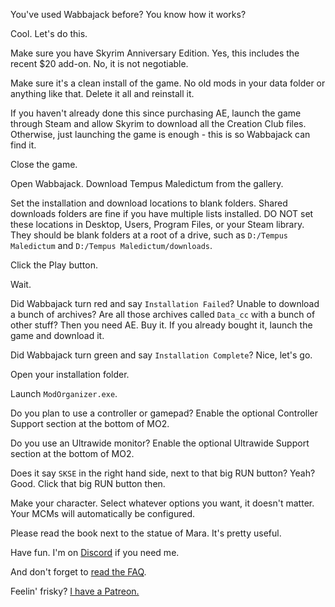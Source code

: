 You've used Wabbajack before? You know how it works?

Cool. Let's do this.

Make sure you have Skyrim Anniversary Edition. Yes, this includes the recent $20 add-on. No, it is not negotiable.

Make sure it's a clean install of the game. No old mods in your data folder or anything like that. Delete it all and reinstall it.

If you haven't already done this since purchasing AE, launch the game through Steam and allow Skyrim to download all the Creation Club files. Otherwise, just launching the game is enough - this is so Wabbajack can find it.

Close the game.

Open Wabbajack. Download Tempus Maledictum from the gallery.

Set the installation and download locations to blank folders. Shared downloads folders are fine if you have multiple lists installed. DO NOT set these locations in Desktop, Users, Program Files, or your Steam library. They should be blank folders at a root of a drive, such as `D:/Tempus Maledictum` and `D:/Tempus Maledictum/downloads`.

Click the Play button.

Wait.

Did Wabbajack turn red and say `Installation Failed`? Unable to download a bunch of archives? Are all those archives called `Data_cc` with a bunch of other stuff? Then you need AE. Buy it. If you already bought it, launch the game and download it.  

Did Wabbajack turn green and say `Installation Complete`? Nice, let's go.

Open your installation folder.

Launch `ModOrganizer.exe`.

Do you plan to use a controller or gamepad? Enable the optional Controller Support section at the bottom of MO2.  

Do you use an Ultrawide monitor? Enable the optional Ultrawide Support section at the bottom of MO2.  

Does it say `SKSE` in the right hand side, next to that big RUN button? Yeah? Good. Click that big RUN button then.

Make your character. Select whatever options you want, it doesn't matter. Your MCMs will automatically be configured.

Please read the book next to the statue of Mara. It's pretty useful.

Have fun. I'm on [Discord](https://discord.gg/yABEjwB) if you need me.

And don't forget to [read the FAQ](https://github.com/LivelyDismay/tempus-maledictum/blob/main/faq.md).

Feelin' frisky? [I have a Patreon.](https://www.patreon.com/nicholasjae)
